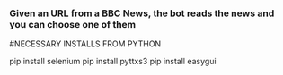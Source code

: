 <h3>Given an URL from a BBC News, the bot reads the news and you can choose one of them</h3>

#NECESSARY INSTALLS FROM PYTHON

pip install selenium
pip install pyttxs3
pip install easygui